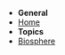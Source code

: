 <!-- _sidebar.md -->
- **General**
- [Home](README.md)
- **Topics**
- [Biosphere](topics/biosphere.md)